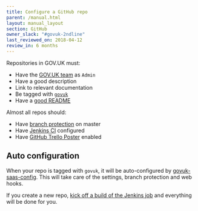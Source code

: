 ```yaml
---
title: Configure a GitHub repo
parent: /manual.html
layout: manual_layout
section: GitHub
owner_slack: "#govuk-2ndline"
last_reviewed_on: 2018-04-12
review_in: 6 months
---
```


Repositories in GOV.UK must:

- Have the [GOV.UK team][team] as `Admin`
- Have a good description
- Link to relevant documentation
- Be tagged with [`govuk`](https://github.com/search?q=topic:govuk)
- Have a [good README](/manual/readmes.html)

Almost all repos should:

- Have [branch protection](https://help.github.com/articles/about-protected-branches) on master
- Have [Jenkins CI](/manual/testing-projects.html) configured
- Have [GitHub Trello Poster](/manual/github-trello-poster.html) enabled

[team]: https://github.com/orgs/alphagov/teams/gov-uk/members

## Auto configuration

When your repo is tagged with `govuk`, it will be auto-configured by [govuk-saas-config][]. This will take care of the settings, branch protection and web hooks.

If you create a new repo, [kick off a build of the Jenkins job][jj] and everything will be done for you.

[govuk-saas-config]: https://github.com/alphagov/govuk-saas-config/tree/master/github
[jj]: https://deploy.integration.publishing.service.gov.uk/job/configure-github-repos
[alphagov]: https://github.com/alphagov
